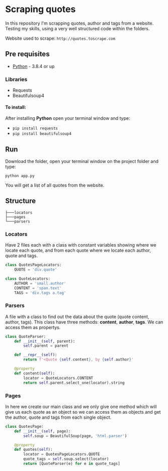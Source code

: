 # Scraping quotes

In this repository I'm scrapping quotes, author and tags from a website. Testing my skills, using a very well structured code within the folders.

Website used to scrape: `http://quotes.toscrape.com`

## Pre requisites

 * [Python](https://www.python.org/downloads/) - 3.8.4 or up

 ### Libraries

 * Requests
 * Beautifulsoup4

  #### To install:
  After installing **Python** open your terminal window and type:
  - ```pip install requests```
  - ```pip install beautifulsoup4```


## Run

Download the folder, open your terminal window on the project folder and type:
```
python app.py
```

You will get a list of all quotes from the website.


## Structure

```
├───locators
├───pages
└───parsers
```

### Locators

Have 2 files each with a class with constant variables showing where we locate each quote, and from each quote where we locate each author, quote and tags.

```python
class QuotesPageLocators:
    QUOTE = 'div.quote'
```

```python
class QuoteLocators:
    AUTHOR = 'small.author'
    CONTENT = 'span.text'
    TAGS = 'div.tags a.tag'
```

### Parsers

A file with a class to find out the data about the quote (quote content, author, tags). This class have three methods: **content**, **author**, **tags**. We can access them as propertys.

```python
class QuoteParser:
    def __init__(self, parent):
        self.parent = parent

    def __repr__(self):
        return f'<Quote {self.content}, by {self.author}'

    @property
    def content(self):
        locator = QuoteLocators.CONTENT
        return self.parent.select_one(locator).string
```

### Pages

In here we create our main class and we only give one method which will give us each quote as an object so we can access them as objects and get the author, quote and tags from each single object.

```python
class QuotesPage:
    def __init__(self, page):
        self.soup = BeautifulSoup(page, 'html.parser')

    @property
    def quotes(self):
        locator = QuotesPageLocators.QUOTE
        quote_tags = self.soup.select(locator)
        return [QuoteParser(e) for e in quote_tags]
```